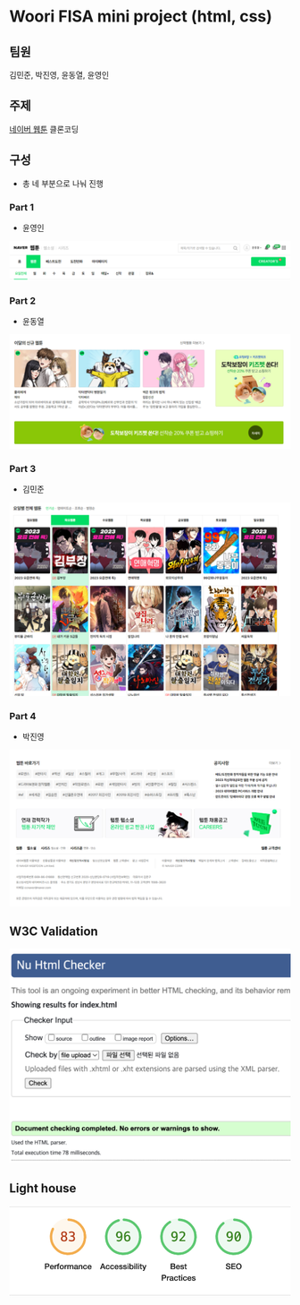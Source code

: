 # Woori FISA mini project (html, css)

## 팀원

김민준, 박진영, 윤동열, 윤영인

## 주제

[네이버 웹툰](https://comic.naver.com/webtoon) 클론코딩

## 구성

- 총 네 부분으로 나눠 진행

### Part 1

- 윤영인

![part1](./images/part1.png)

### Part 2

- 윤동열

![part2](./images/part2.png)

### Part 3

- 김민준

![part3](./images/part3.png)

### Part 4

- 박진영

![part4](./images/part4.png)

## W3C Validation

![w3c validation](./images/w3c.png)

## Light house

![light house](images/lighthouse.png)
